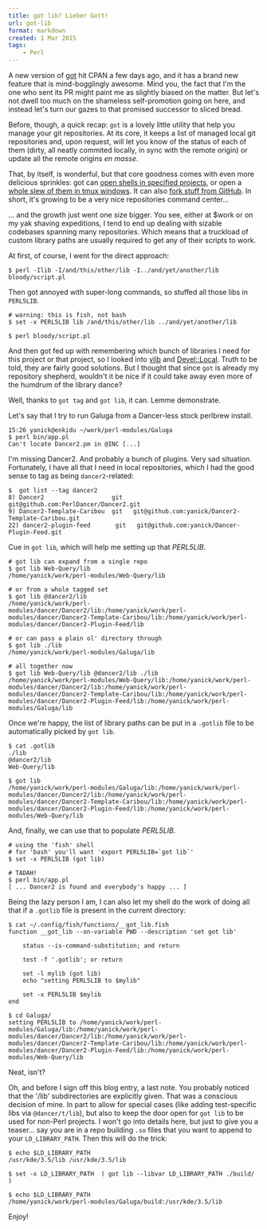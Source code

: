 ```yaml
---
title: got lib? Lieber Gott! 
url: got-lib
format: markdown
created: 1 Mar 2015
tags:
    - Perl
---
```


A new version of [got](cpan:release/App-GitGot) hit CPAN a few  days ago, and it has a brand new feature that is mind-bogglingly
awesome. Mind you, the fact that I'm the one who sent its PR might 
paint me as slightly biased on the matter. But let's not dwell too much
on the shameless self-promotion going on here, and instead let's turn our
gazes to that promised successor to sliced bread.

Before, though, a quick recap: `got` is a lovely little utility that 
help you manage your git repositories. At its core, it keeps a list of 
managed local git repositories and, upon request, will let you know of the 
status of each of them (dirty, all neatly commited locally, in sync with the 
remote origin) or update all the remote origins *en masse*.

That, by itself, is wonderful, but that core goodness comes  with even 
more delicious sprinkles: got can [open shells in specified
projects](https://metacpan.org/pod/App::GitGot::Command::chdir),
or open a [whole slew of them in tmux
windows](https://metacpan.org/pod/App::GitGot::Command::mux). It can also 
[fork stuff from GitHub](https://metacpan.org/pod/App::GitGot::Command::fork).
In short, it's growing to be a very nice repositories command center...

... and the growth just went one size bigger. You see, either at $work or on
my yak shaving expeditions, 
I tend to end up dealing with sizable codebases spanning many
repositories. Which means that a truckload of custom library paths
are usually required to get any of their scripts to work.

At first, of course, I went for the direct approach:

    $ perl -Ilib -I/and/this/other/lib -I../and/yet/another/lib bloody/script.pl

Then got annoyed with super-long commands, so stuffed all those libs in
`PERL5LIB`.

    # warning: this is fish, not bash
    $ set -x PERL5LIB lib /and/this/other/lib ../and/yet/another/lib

    $ perl bloody/script.pl


And then got fed up with remembering which bunch of libraries I need for this
project or that project, so I looked into [ylib](cpan:release/ylib) 
and [Devel::Local](cpan:release/Devel-Local). Truth to be told, they are
fairly good solutions. But I
thought that since `got` is already my repository shepherd, wouldn't it be
nice if it could take away even more of the humdrum of the library dance?

Well, thanks to `got tag` and `got lib`, it can. Lemme demonstrate. 

Let's say
that I try to run Galuga from a Dancer-less stock perlbrew install.

    15:26 yanick@enkidu ~/work/perl-modules/Galuga
    $ perl bin/app.pl
    Can't locate Dancer2.pm in @INC [...]

I'm missing Dancer2. And probably a bunch of plugins.  Very sad situation.
Fortunately, I have all
that I need in local repositories, which I had the good sense to tag as being
`dancer2`-related:

    $  got list --tag dancer2
    8) Dancer2                   git   git@github.com:PerlDancer/Dancer2.git
    9) Dancer2-Template-Caribou  git   git@github.com:yanick/Dancer2-Template-Caribou.git
    22) dancer2-plugin-feed       git   git@github.com:yanick/Dancer-Plugin-Feed.git

Cue in `got lib`, which will help me setting up that *PERL5LIB*. 

    # got lib can expand from a single repo
    $ got lib Web-Query/lib
    /home/yanick/work/perl-modules/Web-Query/lib

    # or from a whole tagged set
    $ got lib @dancer2/lib
    /home/yanick/work/perl-modules/dancer/Dancer2/lib:/home/yanick/work/perl-modules/dancer/Dancer2-Template-Caribou/lib:/home/yanick/work/perl-modules/dancer/Dancer2-Plugin-Feed/lib

    # or can pass a plain ol' directory through 
    $ got lib ./lib
    /home/yanick/work/perl-modules/Galuga/lib

    # all together now
    $ got lib Web-Query/lib @dancer2/lib ./lib
    /home/yanick/work/perl-modules/Web-Query/lib:/home/yanick/work/perl-modules/dancer/Dancer2/lib:/home/yanick/work/perl-modules/dancer/Dancer2-Template-Caribou/lib:/home/yanick/work/perl-modules/dancer/Dancer2-Plugin-Feed/lib:/home/yanick/work/perl-modules/Galuga/lib

Once we're happy, the list of library paths can be put in a `.gotlib` file to
be automatically picked by `got lib`.

    $ cat .gotlib
    ./lib
    @dancer2/lib
    Web-Query/lib

    $ got lib
    /home/yanick/work/perl-modules/Galuga/lib:/home/yanick/work/perl-modules/dancer/Dancer2/lib:/home/yanick/work/perl-modules/dancer/Dancer2-Template-Caribou/lib:/home/yanick/work/perl-modules/dancer/Dancer2-Plugin-Feed/lib:/home/yanick/work/perl-modules/Web-Query/lib

And, finally, we can use that to populate *PERL5LIB*.

    # using the 'fish' shell
    # for 'bash' you'll want 'export PERL5LIB=`got lib`'
    $ set -x PERL5LIB (got lib)

    # TADAH!
    $ perl bin/app.pl
    [ ... Dancer2 is found and everybody's happy ... ]


Being the lazy person I am, I can also let my shell do the work of doing all
that if a `.gotlib` file is present in the current directory:

    $ cat ~/.config/fish/functions/__got_lib.fish
    function __got_lib --on-variable PWD --description 'set got lib'

        status --is-command-substitution; and return

        test -f '.gotlib'; or return

        set -l mylib (got lib)
        echo "setting PERL5LIB to $mylib"

        set -x PERL5LIB $mylib
    end

    $ cd Galuga/
    setting PERL5LIB to /home/yanick/work/perl-modules/Galuga/lib:/home/yanick/work/perl-modules/dancer/Dancer2/lib:/home/yanick/work/perl-modules/dancer/Dancer2-Template-Caribou/lib:/home/yanick/work/perl-modules/dancer/Dancer2-Plugin-Feed/lib:/home/yanick/work/perl-modules/Web-Query/lib

Neat, isn't?

Oh, and before I sign off this blog entry, a last note. You probably noticed
that the '/lib' subdirectories are explicitly given. That was a conscious
decision of mine. In part to allow for special cases (like adding
test-specific libs via `@dancer/t/lib`), but also to keep the door open for
`got lib` to be used for non-Perl projects. I won't go into details here, but
just to give you a teaser... say you are in a repo building `.so` files that you
want to append to your `LD_LIBRARY_PATH`. Then this will do the trick:

    
    $ echo $LD_LIBRARY_PATH
    /usr/kde/3.5/lib /usr/kde/3.5/lib

    $ set -x LD_LIBRARY_PATH  ( got lib --libvar LD_LIBRARY_PATH ./build/ )

    $ echo $LD_LIBRARY_PATH
    /home/yanick/work/perl-modules/Galuga/build:/usr/kde/3.5/lib


Enjoy!







